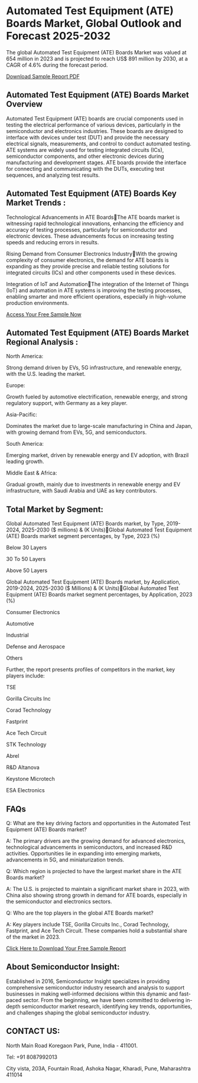 <h1>Automated Test Equipment (ATE) Boards Market, Global Outlook and Forecast 2025-2032</h1>

The global Automated Test Equipment (ATE) Boards Market was valued at 654 million in 2023 and is projected to reach US$ 891 million by 2030, at a CAGR of 4.6% during the forecast period.

[Download Sample Report PDF ](https://semiconductorinsight.com/download-sample-report/?product_id=92802)

<h2>Automated Test Equipment (ATE) Boards Market Overview</h2>

Automated Test Equipment (ATE) boards are crucial components used in testing the electrical performance of various devices, particularly in the semiconductor and electronics industries. These boards are designed to interface with devices under test (DUT) and provide the necessary electrical signals, measurements, and control to conduct automated testing. ATE systems are widely used for testing integrated circuits (ICs), semiconductor components, and other electronic devices during manufacturing and development stages. ATE boards provide the interface for connecting and communicating with the DUTs, executing test sequences, and analyzing test results.

<h2>Automated Test Equipment (ATE) Boards Key Market Trends  :</h2>

Technological Advancements in ATE BoardsThe ATE boards market is witnessing rapid technological innovations, enhancing the efficiency and accuracy of testing processes, particularly for semiconductor and electronic devices. These advancements focus on increasing testing speeds and reducing errors in results.

Rising Demand from Consumer Electronics IndustryWith the growing complexity of consumer electronics, the demand for ATE boards is expanding as they provide precise and reliable testing solutions for integrated circuits (ICs) and other components used in these devices.

Integration of IoT and AutomationThe integration of the Internet of Things (IoT) and automation in ATE systems is improving the testing processes, enabling smarter and more efficient operations, especially in high-volume production environments.

[Access Your Free Sample Now](https://semiconductorinsight.com/report/automated-test-equipment-ate-boards-market/)

<h2>Automated Test Equipment (ATE) Boards Market Regional Analysis :</h2>

North America:

Strong demand driven by EVs, 5G infrastructure, and renewable energy, with the U.S. leading the market.

Europe:

Growth fueled by automotive electrification, renewable energy, and strong regulatory support, with Germany as a key player.

Asia-Pacific:

Dominates the market due to large-scale manufacturing in China and Japan, with growing demand from EVs, 5G, and semiconductors.

South America:

Emerging market, driven by renewable energy and EV adoption, with Brazil leading growth.

Middle East & Africa:

Gradual growth, mainly due to investments in renewable energy and EV infrastructure, with Saudi Arabia and UAE as key contributors.

<h2>Total Market by Segment:</h2>

Global Automated Test Equipment (ATE) Boards market, by Type, 2019-2024, 2025-2030 ($ millions) & (K Units)Global Automated Test Equipment (ATE) Boards market segment percentages, by Type, 2023 (%)

Below 30 Layers

30 To 50 Layers

Above 50 Layers

Global Automated Test Equipment (ATE) Boards market, by Application, 2019-2024, 2025-2030 ($ Millions) & (K Units)Global Automated Test Equipment (ATE) Boards market segment percentages, by Application, 2023 (%)

Consumer Electronics

Automotive

Industrial

Defense and Aerospace

Others

Further, the report presents profiles of competitors in the market, key players include:

TSE

Gorilla Circuits Inc

Corad Technology

Fastprint

Ace Tech Circuit

STK Technology

Abrel

R&D Altanova

Keystone Microtech

ESA Electronics

<h2>FAQs</h2>

Q: What are the key driving factors and opportunities in the Automated Test Equipment (ATE) Boards market?

A: The primary drivers are the growing demand for advanced electronics, technological advancements in semiconductors, and increased R&D activities. Opportunities lie in expanding into emerging markets, advancements in 5G, and miniaturization trends.

Q: Which region is projected to have the largest market share in the ATE Boards market?

A: The U.S. is projected to maintain a significant market share in 2023, with China also showing strong growth in demand for ATE boards, especially in the semiconductor and electronics sectors.

Q: Who are the top players in the global ATE Boards market?

A: Key players include TSE, Gorilla Circuits Inc., Corad Technology, Fastprint, and Ace Tech Circuit. These companies hold a substantial share of the market in 2023.

[Click Here to Download Your Free Sample Report ](https://semiconductorinsight.com/download-sample-report/?product_id=92802)

<h2>About Semiconductor Insight:</h2>

Established in 2016, Semiconductor Insight specializes in providing comprehensive semiconductor industry research and analysis to support businesses in making well-informed decisions within this dynamic and fast-paced sector. From the beginning, we have been committed to delivering in-depth semiconductor market research, identifying key trends, opportunities, and challenges shaping the global semiconductor industry.

<h2>CONTACT US:</h2>

North Main Road Koregaon Park, Pune, India - 411001.

Tel: +91 8087992013

City vista, 203A, Fountain Road, Ashoka Nagar, Kharadi, Pune, Maharashtra 411014

